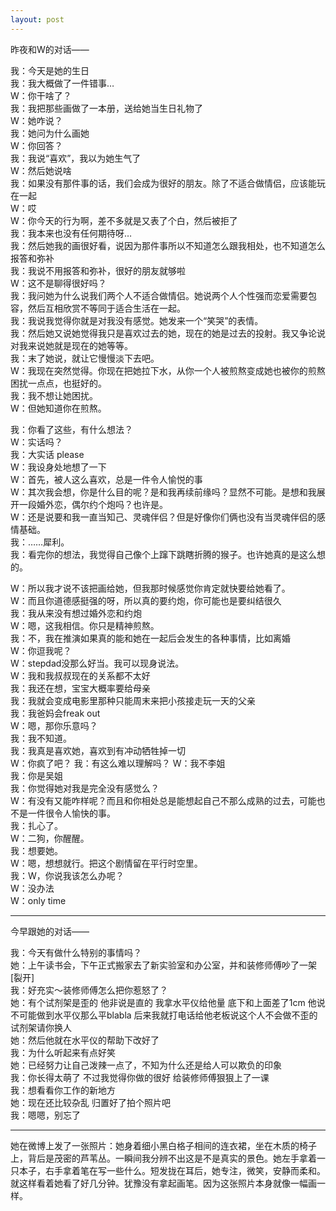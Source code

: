 ```yaml
---
layout: post
---
```


昨夜和W的对话——

我：今天是她的生日<br>
我：我大概做了一件错事…<br>
W：你干啥了？<br>
我：我把那些画做了一本册，送给她当生日礼物了<br>
W：她咋说？<br>
我：她问为什么画她<br>
W：你回答？<br>
我：我说“喜欢”，我以为她生气了<br>
W：然后她说啥<br>
我：如果没有那件事的话，我们会成为很好的朋友。除了不适合做情侣，应该能玩在一起<br>
W：哎<br>
W：你今天的行为啊，差不多就是又表了个白，然后被拒了<br>
我：我本来也没有任何期待呀…<br>
我：然后她我的画很好看，说因为那件事所以不知道怎么跟我相处，也不知道怎么报答和弥补<br>
我：我说不用报答和弥补，很好的朋友就够啦<br>
W：这不是聊得很好吗？<br>
我：我问她为什么说我们两个人不适合做情侣。她说两个人个性强而恋爱需要包容，然后互相欣赏不等同于适合生活在一起。<br>
我：我说我觉得你就是对我没有感觉。她发来一个“笑哭”的表情。<br>
我：然后她又说她觉得我只是喜欢过去的她，现在的她是过去的投射。我又争论说对我来说她就是现在的她等等。<br>
我：末了她说，就让它慢慢淡下去吧。<br>
W：我现在突然觉得。你现在把她拉下水，从你一个人被煎熬变成她也被你的煎熬困扰一点点，也挺好的。<br>
我：我不想让她困扰。<br>
W：但她知道你在煎熬。<br>

我：你看了这些，有什么想法？<br>
W：实话吗？<br>
我：大实话 please<br>
W：我设身处地想了一下<br>
W：首先，被人这么喜欢，总是一件令人愉悦的事<br>
W：其次我会想，你是什么目的呢？是和我再续前缘吗？显然不可能。是想和我展开一段婚外恋，偶尔约个炮吗？也许是。<br>
W：还是说要和我一直当知己、灵魂伴侣？但是好像你们俩也没有当灵魂伴侣的感情基础。<br>
我：……犀利。<br>
我：看完你的想法，我觉得自己像个上蹿下跳瞎折腾的猴子。也许她真的是这么想的。<br>

W：所以我才说不该把画给她，但我那时候感觉你肯定就快要给她看了。<br>
W：而且你道德感挺强的呀，所以真的要约炮，你可能也是要纠结很久<br>
我：我从来没有想过婚外恋和约炮<br>
W：嗯，这我相信。你只是精神煎熬。<br>
我：不，我在推演如果真的能和她在一起后会发生的各种事情，比如离婚<br>
W：你逗我呢？<br>
W：stepdad没那么好当。我可以现身说法。<br>
W：我和我叔叔现在的关系都不太好<br>
我：我还在想，宝宝大概率要给母亲<br>
我：我就会变成电影里那种只能周末来把小孩接走玩一天的父亲<br>
我：我爸妈会freak out<br>
W：嗯，那你乐意吗？<br>
我：我不知道。<br>
我：我真是喜欢她，喜欢到有冲动牺牲掉一切<br>
W：你疯了吧？
我：有这么难以理解吗？
W：我不李姐<br>
我：你是吴姐<br>
我：你觉得她对我是完全没有感觉么？<br>
W：有没有又能咋样呢？而且和你相处总是能想起自己不那么成熟的过去，可能也不是一件很令人愉快的事。<br>
我：扎心了。<br>
W：二狗，你醒醒。<br>
我：想要她。<br>
W：嗯，想想就行。把这个剧情留在平行时空里。<br>
我：W，你说我该怎么办呢？<br>
W：没办法<br>
W：only time

---

今早跟她的对话——

我：今天有做什么特别的事情吗？<br>
她：上午读书会，下午正式搬家去了新实验室和办公室，并和装修师傅吵了一架[裂开]<br>
我：好充实～装修师傅怎么把你惹怒了？<br>
她：有个试剂架是歪的 他非说是直的 我拿水平仪给他量 底下和上面差了1cm 他说不可能做到水平仪那么平blabla 后来我就打电话给他老板说这个人不会做不歪的试剂架请你换人<br>
她：然后他就在水平仪的帮助下改好了<br>
我：为什么听起来有点好笑<br>
她：已经努力让自己泼辣一点了，不知为什么还是给人可以欺负的印象<br>
我：你长得太萌了 不过我觉得你做的很好 给装修师傅狠狠上了一课<br>
我：想看看你工作的新地方<br>
她：现在还比较杂乱 归置好了拍个照片吧<br>
我：嗯嗯，别忘了

---

她在微博上发了一张照片：她身着细小黑白格子相间的连衣裙，坐在木质的椅子上，背后是茂密的芦苇丛。一瞬间我分辨不出这是不是真实的景色。她左手拿着一只本子，右手拿着笔在写一些什么。短发拢在耳后，她专注，微笑，安静而柔和。就这样看着她看了好几分钟。犹豫没有拿起画笔。因为这张照片本身就像一幅画一样。
